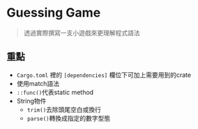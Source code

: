# Guessing Game

> 透過實際撰寫一支小遊戲來更理解程式語法

## 重點

* `Cargo.toml` 裡的 `[dependencies]` 欄位下可加上需要用到的crate
* 使用match語法
* `::func()`代表static method
* String物件
  * `trim()`去除頭尾空白或換行
  * `parse()`轉換成指定的數字型態